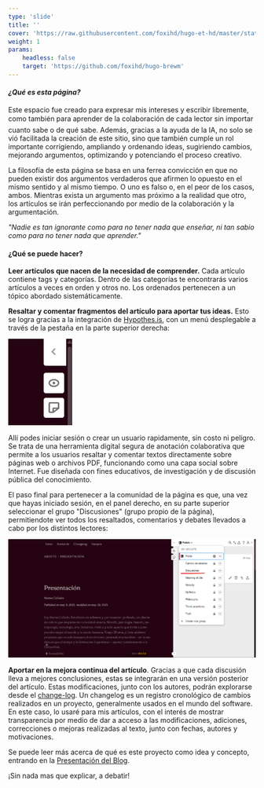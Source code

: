 ```yaml
---
type: 'slide'
title: ''
cover: 'https://raw.githubusercontent.com/foxihd/hugo-et-hd/master/static/svg/flowlines/28.svg'
weight: 1
params:
    headless: false
    target: 'https://github.com/foxihd/hugo-brewm'
---
```


#### ***¿Qué es esta página?***


Este espacio fue creado para expresar mis intereses y escribir libremente, como también para aprender de la colaboración de cada lector sin importar cuanto sabe o de qué sabe. Además, gracias a la ayuda de la IA, no solo se vió facilitada la creación de este sitio, sino que también cumple un rol importante corrigiendo, ampliando y ordenando ideas, sugiriendo cambios, mejorando argumentos, optimizando y potenciando el proceso creativo.

La filosofía de esta página se basa en una ferrea convicción en que no pueden existir dos argumentos verdaderos que afirmen lo opuesto en el mismo sentido y al mismo tiempo. O uno es falso o, en el peor de los casos, ambos. Mientras exista un argumento mas próximo a la realidad que otro, los artículos se irán perfeccionando por medio de la colaboración y la argumentación.

*"Nadie es tan ignorante como para no tener nada que enseñar, ni tan sabio como para no tener nada que aprender."*

#### ¿Qué se puede hacer?
**Leer artículos que nacen de la necesidad de comprender.** Cada artículo contiene tags y categorías. Dentro de las categorías te encontrarás varios artículos a veces en orden y otros no. Los ordenados pertenecen a un tópico abordado sistemáticamente.

**Resaltar y comentar fragmentos del artículo para aportar tus ideas.** Esto se logra gracias a la integración de [Hypothes.is](https://web.hypothes.is/), con un menú desplegable a través de la pestaña en la parte superior derecha:

![panel-lateral](/images/panel-lateral.png)

Allí podes iniciar sesión o crear un usuario rapidamente, sin costo ni peligro. Se trata de una herramienta digital segura de anotación colaborativa que permite a los usuarios resaltar y comentar textos directamente sobre páginas web o archivos PDF, funcionando como una capa social sobre Internet. Fue diseñada con fines educativos, de investigación y de discusión pública del conocimiento.

El paso final para pertenecer a la comunidad de la página es que, una vez que hayas iniciado sesión, en el panel derecho, en su parte superior seleccionar el grupo "Discusiones" (grupo propio de la página), permitiendote ver todos los resaltados, comentarios y debates llevados a cabo por los distintos lectores:

![change-group](/images/change-group.png)

**Aportar en la mejora continua del artículo**. Gracias a que cada discusión lleva a mejores conclusiones, estas se integrarán en una versión posterior del artículo. Estas modificaciones, junto con los autores, podrán explorarse desde el [change-log](/changelog/). Un changelog es un registro cronológico de cambios realizados en un proyecto, generalmente usados en el mundo del software. En este caso, lo usaré para mis artículos, con el interés de mostrar transparencia por medio de dar a acceso a las modificaciones, adiciones, correcciones o mejoras realizadas al texto, junto con fechas, autores y motivaciones.

Se puede leer más acerca de qué es este proyecto como idea y concepto, entrando en la [Presentación del Blog](/about/presentacion/).

¡Sin nada mas que explicar, a debatir!
